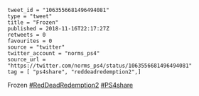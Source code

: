 ```
tweet_id = "1063556681496494081"
type = "tweet"
title = "Frozen"
published = 2018-11-16T22:17:27Z
retweets = 0
favourites = 0
source = "twitter"
twitter_account = "norms_ps4"
source_url = "https://twitter.com/norms_ps4/status/1063556681496494081"
tag = [ "ps4share", "reddeadredemption2",]
```

Frozen [#RedDeadRedemption2](/tags/reddeadredemption2/) [#PS4share](/tags/ps4share/)

<p class='image'><img src='http://mnf.m17s.net/2018/11/16/DsKDKayWwAUnFFu.jpg' alt=''></p>

